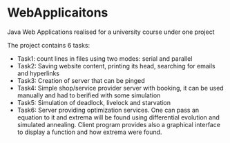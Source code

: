 # WebApplicaitons
Java Web Applications realised for a university course under one project

The project contains 6 tasks:
- Task1: count lines in files using two modes: serial and parallel
- Task2: Saving website content, printing its head, searching for emails and hyperlinks
- Task3: Creation of server that can be pinged
- Task4: Simple shop/service provider server with booking, it can be used manually and had to berified with some simulation
- Task5: Simulation of deadlock, livelock and starvation
- Task6: Server providing optimization services. One can pass an equation to it and extrema will be found using differential evolution and simulated annealing.
Client program provides also a graphical interface to display a function and how extrema were found. 
